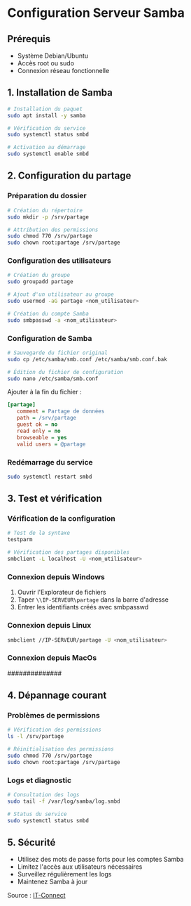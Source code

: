 # Configuration Serveur Samba

## Prérequis

- Système Debian/Ubuntu
- Accès root ou sudo
- Connexion réseau fonctionnelle

## 1. Installation de Samba

```bash
# Installation du paquet
sudo apt install -y samba

# Vérification du service
sudo systemctl status smbd

# Activation au démarrage
sudo systemctl enable smbd
```

## 2. Configuration du partage

### Préparation du dossier

```bash
# Création du répertoire
sudo mkdir -p /srv/partage

# Attribution des permissions
sudo chmod 770 /srv/partage
sudo chown root:partage /srv/partage
```

### Configuration des utilisateurs

```bash
# Création du groupe
sudo groupadd partage

# Ajout d'un utilisateur au groupe
sudo usermod -aG partage <nom_utilisateur>

# Création du compte Samba
sudo smbpasswd -a <nom_utilisateur>
```

### Configuration de Samba

```bash
# Sauvegarde du fichier original
sudo cp /etc/samba/smb.conf /etc/samba/smb.conf.bak

# Édition du fichier de configuration
sudo nano /etc/samba/smb.conf
```

Ajouter à la fin du fichier :

```ini
[partage]
   comment = Partage de données
   path = /srv/partage
   guest ok = no
   read only = no
   browseable = yes
   valid users = @partage
```

### Redémarrage du service

```bash
sudo systemctl restart smbd
```

## 3. Test et vérification

### Vérification de la configuration

```bash
# Test de la syntaxe
testparm

# Vérification des partages disponibles
smbclient -L localhost -U <nom_utilisateur>
```

### Connexion depuis Windows

1. Ouvrir l'Explorateur de fichiers
2. Taper `\\IP-SERVEUR\partage` dans la barre d'adresse
3. Entrer les identifiants créés avec smbpasswd

### Connexion depuis Linux

```bash
smbclient //IP-SERVEUR/partage -U <nom_utilisateur>
```

### Connexion depuis MacOs

##############

## 4. Dépannage courant

### Problèmes de permissions

```bash
# Vérification des permissions
ls -l /srv/partage

# Réinitialisation des permissions
sudo chmod 770 /srv/partage
sudo chown root:partage /srv/partage
```

### Logs et diagnostic

```bash
# Consultation des logs
sudo tail -f /var/log/samba/log.smbd

# Status du service
sudo systemctl status smbd
```

## 5. Sécurité

- Utilisez des mots de passe forts pour les comptes Samba
- Limitez l'accès aux utilisateurs nécessaires
- Surveillez régulièrement les logs
- Maintenez Samba à jour

Source : [IT-Connect](https://www.it-connect.fr/serveur-de-fichiers-debian-installer-et-configurer-samba-4/)
